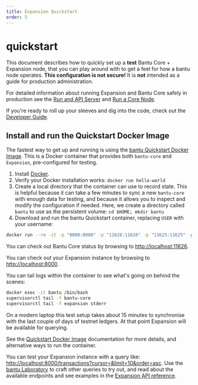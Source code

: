 ```yaml
---
title: Expansion Quickstart
order: 5
---
```


# quickstart

This document describes how to quickly set up a **test** Bantu Core + Expansion node, that you can play around with to get a feel for how a bantu node operates. **This configuration is not secure!** It is **not** intended as a guide for production administration.

For detailed information about running Expansion and Bantu Core safely in production see the [Run and API Server](index.md) and [Run a Core Node](../run-core-node/index.md).

If you're ready to roll up your sleeves and dig into the code, check out the [Developer Guide](https://github.com/bantu/go/blob/master/services/Expansion/internal/docs/developing.md).

## Install and run the Quickstart Docker Image

The fastest way to get up and running is using the [bantu Quickstart Docker Image](https://github.com/bantu/docker-bantu-core-Expansion). This is a Docker container that provides both `bantu-core` and `Expansion`, pre-configured for testing.

1. Install [Docker](https://www.docker.com/get-started).
2. Verify your Docker installation works: `docker run hello-world`
3. Create a local directory that the container can use to record state. This is helpful because it can take a few minutes to sync a new `bantu-core` with enough data for testing, and because it allows you to inspect and modify the configuration if needed. Here, we create a directory called `bantu` to use as the persistent volume: `cd $HOME; mkdir bantu`
4. Download and run the bantu Quickstart container, replacing `USER` with your username:

```bash
docker run --rm -it -p "8000:8000" -p "11626:11626" -p "11625:11625" -p"8002:5432" -v $HOME/bantu:/opt/bantu --name bantu bantu/quickstart --testnet
```

You can check out Bantu Core status by browsing to [http://localhost:11626](http://localhost:11626).

You can check out your Expansion instance by browsing to [http://localhost:8000](http://localhost:8000).

You can tail logs within the container to see what's going on behind the scenes:

```bash
docker exec -it bantu /bin/bash
supervisorctl tail -f bantu-core
supervisorctl tail -f expansion stderr
```

On a modern laptop this test setup takes about 15 minutes to synchronise with the last couple of days of testnet ledgers. At that point Expansion will be available for querying.

See the [Quickstart Docker Image](https://github.com/bantu/docker-bantu-core-Expansion) documentation for more details, and alternative ways to run the container.

You can test your Expansion instance with a query like: [http://localhost:8000/transactions?cursor=&limit=10&order=asc](http://localhost:8000/transactions?cursor=&limit=10&order=asc). Use the [bantu Laboratory](https://laboratory.bantu.network/) to craft other queries to try out, and read about the available endpoints and see examples in the [Expansion API reference](../api/introduction/index.md).

